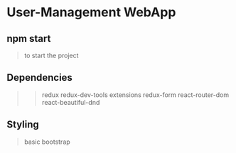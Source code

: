 # User-Management WebApp

## npm start
>to start the project

## Dependencies
>>redux
>redux-dev-tools extensions
>redux-form
>react-router-dom
>react-beautiful-dnd

## Styling
>basic bootstrap
